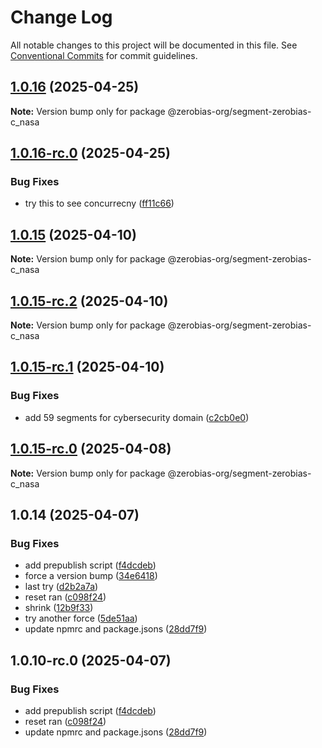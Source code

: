 # Change Log

All notable changes to this project will be documented in this file.
See [Conventional Commits](https://conventionalcommits.org) for commit guidelines.

## [1.0.16](https://github.com/zerobias-org/segment/compare/@zerobias-org/segment-zerobias-c_nasa@1.0.16-rc.0...@zerobias-org/segment-zerobias-c_nasa@1.0.16) (2025-04-25)

**Note:** Version bump only for package @zerobias-org/segment-zerobias-c_nasa





## [1.0.16-rc.0](https://github.com/zerobias-org/segment/compare/@zerobias-org/segment-zerobias-c_nasa@1.0.15...@zerobias-org/segment-zerobias-c_nasa@1.0.16-rc.0) (2025-04-25)


### Bug Fixes

* try this to see concurrecny ([ff11c66](https://github.com/zerobias-org/segment/commit/ff11c66d67cb9f185098fd640d4139178d29ae22))





## [1.0.15](https://github.com/zerobias-org/segment/compare/@zerobias-org/segment-zerobias-c_nasa@1.0.15-rc.2...@zerobias-org/segment-zerobias-c_nasa@1.0.15) (2025-04-10)

**Note:** Version bump only for package @zerobias-org/segment-zerobias-c_nasa





## [1.0.15-rc.2](https://github.com/zerobias-org/segment/compare/@zerobias-org/segment-zerobias-c_nasa@1.0.15-rc.1...@zerobias-org/segment-zerobias-c_nasa@1.0.15-rc.2) (2025-04-10)

**Note:** Version bump only for package @zerobias-org/segment-zerobias-c_nasa





## [1.0.15-rc.1](https://github.com/zerobias-org/segment/compare/@zerobias-org/segment-zerobias-c_nasa@1.0.15-rc.0...@zerobias-org/segment-zerobias-c_nasa@1.0.15-rc.1) (2025-04-10)


### Bug Fixes

* add 59 segments for cybersecurity domain ([c2cb0e0](https://github.com/zerobias-org/segment/commit/c2cb0e0c1f1eabb51d7f5a6ae6db98c1516fcdbe))





## [1.0.15-rc.0](https://github.com/zerobias-org/segment/compare/@zerobias-org/segment-zerobias-c_nasa@1.0.14...@zerobias-org/segment-zerobias-c_nasa@1.0.15-rc.0) (2025-04-08)

**Note:** Version bump only for package @zerobias-org/segment-zerobias-c_nasa





## 1.0.14 (2025-04-07)


### Bug Fixes

* add prepublish  script ([f4dcdeb](https://github.com/zerobias-org/segment/commit/f4dcdebd8680d01e015ebc89587a9f70d641afe4))
* force a version bump ([34e6418](https://github.com/zerobias-org/segment/commit/34e6418d078a9f5caf40c511a89dcf0bdb606dc7))
* last try ([d2b2a7a](https://github.com/zerobias-org/segment/commit/d2b2a7afeca45e2d7ca0beaa1e1bed46a09a82c4))
* reset ran ([c098f24](https://github.com/zerobias-org/segment/commit/c098f240eaf5c840d8c595e05e0ad4eee510fe71))
* shrink ([12b9f33](https://github.com/zerobias-org/segment/commit/12b9f3366b3d0b69018a20f5b5f01d86ad87753f))
* try another force ([5de51aa](https://github.com/zerobias-org/segment/commit/5de51aa6220d857f3e235e2a0c7557b40ee8e5e3))
* update npmrc and package.jsons ([28dd7f9](https://github.com/zerobias-org/segment/commit/28dd7f9ea06676c82b88aabf586f5bb6b974bf3b))





## 1.0.10-rc.0 (2025-04-07)


### Bug Fixes

* add prepublish  script ([f4dcdeb](https://github.com/zerobias-org/segment/commit/f4dcdebd8680d01e015ebc89587a9f70d641afe4))
* reset ran ([c098f24](https://github.com/zerobias-org/segment/commit/c098f240eaf5c840d8c595e05e0ad4eee510fe71))
* update npmrc and package.jsons ([28dd7f9](https://github.com/zerobias-org/segment/commit/28dd7f9ea06676c82b88aabf586f5bb6b974bf3b))
